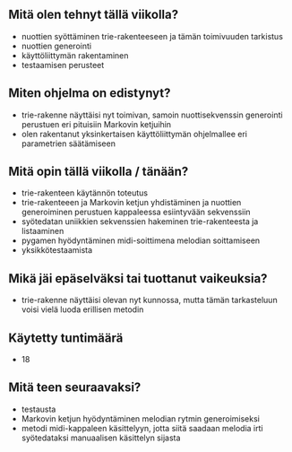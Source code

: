 ## Mitä olen tehnyt tällä viikolla?
- nuottien syöttäminen trie-rakenteeseen ja tämän toimivuuden tarkistus
- nuottien generointi
- käyttöliittymän rakentaminen
- testaamisen perusteet

## Miten ohjelma on edistynyt?
- trie-rakenne näyttäisi nyt toimivan, samoin nuottisekvenssin generointi perustuen eri pituisiin Markovin ketjuihin
- olen rakentanut yksinkertaisen käyttöliittymän ohjelmallee eri parametrien säätämiseen

## Mitä opin tällä viikolla / tänään?
- trie-rakenteen käytännön toteutus 
- trie-rakenteeen ja Markovin ketjun yhdistäminen ja nuottien generoiminen perustuen kappaleessa esiintyvään sekvenssiin
- syötedatan uniikkien sekvenssien hakeminen trie-rakenteesta ja listaaminen
- pygamen hyödyntäminen midi-soittimena melodian soittamiseen
- yksikkötestaamista

## Mikä jäi epäselväksi tai tuottanut vaikeuksia?
- trie-rakenne näyttäisi olevan  nyt kunnossa, mutta tämän tarkasteluun voisi vielä luoda erillisen metodin

## Käytetty tuntimäärä
- 18

## Mitä teen seuraavaksi?
- testausta
- Markovin ketjun hyödyntäminen melodian rytmin generoimiseksi
- metodi midi-kappaleen käsittelyyn, jotta siitä saadaan melodia irti syötedataksi manuaalisen käsittelyn sijasta